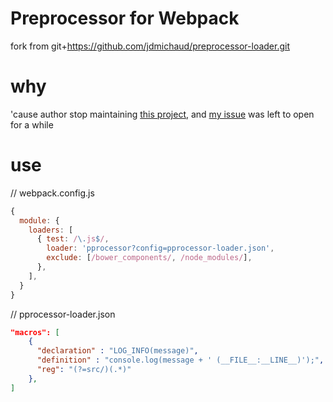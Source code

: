 # Preprocessor for Webpack

fork from git+https://github.com/jdmichaud/preprocessor-loader.git

# why
'cause author stop maintaining [this project](https://github.com/jdmichaud/preprocessor-loader), and [my issue](https://github.com/jdmichaud/preprocessor-loader/issues/1) was left to open for a while

# use

// webpack.config.js
``` js
{
  module: {
    loaders: [
      { test: /\.js$/,
        loader: 'pprocessor?config=pprocessor-loader.json',
        exclude: [/bower_components/, /node_modules/],
      },
    ],
  }
}
```

// pprocessor-loader.json

``` json
"macros": [
    {
      "declaration" : "LOG_INFO(message)",
      "definition" : "console.log(message + ' (__FILE__:__LINE__)');",
      "reg": "(?=src/)(.*)"
    },
]
```